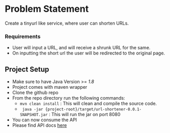 # Problem Statement

Create a tinyurl like service, where user can shorten URLs.

### Requirements
* User will input a URL, and will receive a shrunk URL for the same.
* On inputting the short url the user will be redirected to the original page.


## Project Setup
* Make sure to have Java Version >= *1.8*
* Project comes with maven wrapper
* Clone the github repo
* From the repo directory run the following commands:
    * ``` mvn clean install ``` : This will clean and compile the source code.
    * ``` java -jar {project-root}/target/url-shortener-0.0.1-SNAPSHOT.jar``` : This will run the jar on port 8080
* You can now consume the API
* Please find API docs [here](documentation/README.md)
